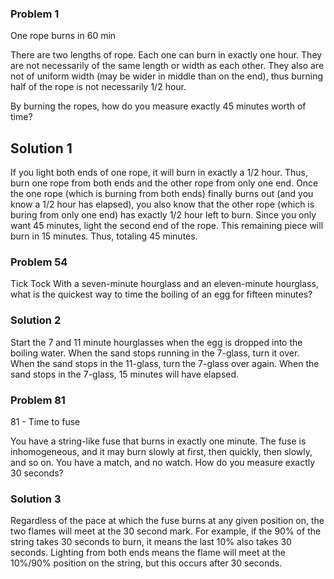 ### Problem 1

One rope burns in 60 min 

There are two lengths of rope. Each one can burn in exactly one hour. They are not necessarily of the same length or width as each other. They also are not of uniform width (may be wider in middle than on the end), thus burning half of the rope is not necessarily 1/2 hour.

By burning the ropes, how do you measure exactly 45 minutes worth of time?

## Solution 1

If you light both ends of one rope, it will burn in exactly a 1/2 hour. Thus, burn one rope from both ends and the other rope from only one end. Once the one rope (which is burning from both ends) finally burns out (and you know a 1/2 hour has elapsed), you also know that the other rope (which is buring from only one end) has exactly 1/2 hour left to burn. Since you only want 45 minutes, light the second end of the rope. This remaining piece will burn in 15 minutes. Thus, totaling 45 minutes.

### Problem 54

Tick Tock 
With a seven-minute hourglass and an eleven-minute hourglass, what is the quickest way to time the boiling of an egg for fifteen minutes?

### Solution 2

Start the 7 and 11 minute hourglasses when the egg is dropped into the boiling water. 
When the sand stops running in the 7-glass, turn it over. When the sand stops in the 11-glass, turn the 7-glass over again.
When the sand stops in the 7-glass, 15 minutes will have elapsed.


### Problem 81

81 - Time to fuse 

You have a string-like fuse that burns in exactly one minute. The fuse is inhomogeneous, and it may burn slowly at first, then quickly, then slowly, and so on. You have a match, and no watch. How do you measure exactly 30 seconds?

### Solution 3

Regardless of the pace at which the fuse burns at any given position on, the two flames will meet at the 30 second mark. For example, if the 90% of the string takes 30 seconds to burn, it means the last 10% also takes 30 seconds. Lighting from both ends means the flame will meet at the 10%/90% position on the string, but this occurs after 30 seconds.
